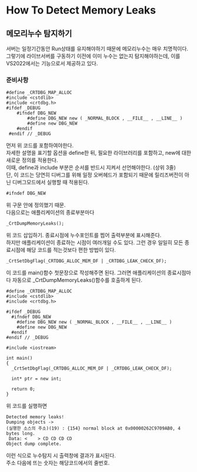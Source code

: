 # How To Detect Memory Leaks
## 메모리누수 탐지하기
서버는 일정기간동안 Run상태를 유지해야하기 때문에 메모리누수는 매우 치명적이다. <br/>
그렇기에 라이브서버를 구동하기 이전에 이미 누수는 없는지 탐지해야하는데, 이를 VS2022에서는 기능으로서 제공하고 있다.

### 준비사항

    #define _CRTDBG_MAP_ALLOC
    #include <cstdlib>
    #include <crtdbg.h>
    #ifdef _DEBUG
	    #ifndef DBG_NEW
		    #define DBG_NEW new ( _NORMAL_BLOCK , __FILE__ , __LINE__ )
		    #define new DBG_NEW
	    #endif
     #endif // _DEBUG

먼저 위 코드를 포함하여야한다.<br/>
자세한 설명을 표기할 옵션을 define한 뒤, 필요한 라이브러리를 포함하고,  new에 대한 새로운 정의를 적용한다. <br/>
이때, define과 include 부분은 순서를 반드시 지켜서 선언해야한다. (상위 3줄) <br/>
단, 이 코드는 당연히 디버그를 위해 일정 오버헤드가 포함되기 때문에 릴리즈버전이 아닌 디버그모드에서 실행할 때 적용된다.

    #ifndef DBG_NEW

위 구문 안에 정의했기 때문.<br/>
다음으로는 애플리케이션의 종료부분마다

    _CrtDumpMemoryLeaks();

위 코드 삽입하기. 종료시점에 누수포인트를 찝어 출력부분에 표시해준다. <br/>
하지만 애플리케이션이 종료하는 시점이 여러개일 수도 있다. 그런 경우 일일히 모든 종료시점에 해당 코드를 적는것보다 편한 방법이 있다.

    _CrtSetDbgFlag(_CRTDBG_ALLOC_MEM_DF | _CRTDBG_LEAK_CHECK_DF);

이 코드를 main()함수 첫문장으로 작성해주면 된다. 그러면 애플리케이션의 종료시점마다 자동으로 _CrtDumpMemoryLeaks()함수를 호출하게 된다.


    #define _CRTDBG_MAP_ALLOC
    #include <cstdlib>
    #include <crtdbg.h>
    
    #ifdef _DEBUG
      #ifndef DBG_NEW
        #define DBG_NEW new ( _NORMAL_BLOCK , __FILE__ , __LINE__ )
        #define new DBG_NEW
      #endif
    #endif // _DEBUG

    #include <iostream>
    
    int main()
    {
      _CrtSetDbgFlag(_CRTDBG_ALLOC_MEM_DF | _CRTDBG_LEAK_CHECK_DF);
    
      int* ptr = new int;
    
      return 0;
    }

위 코드를 실행하면

    Detected memory leaks!
    Dumping objects ->
    (실행한 소스의 주소)(19) : {154} normal block at 0x00000262C9709AB0, 4 bytes long.
     Data: <    > CD CD CD CD 
    Object dump complete.

이런 식으로 누수탐지 시 출력창에 결과가 표시된다. <br/>
주소 다음에 뜨는 숫자는 해당코드에서의 줄번호.
